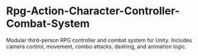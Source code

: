 # Rpg-Action-Character-Controller-Combat-System
Modular third-person RPG controller and combat system for Unity. Includes camera control, movement, combo attacks, dashing, and animation logic.
